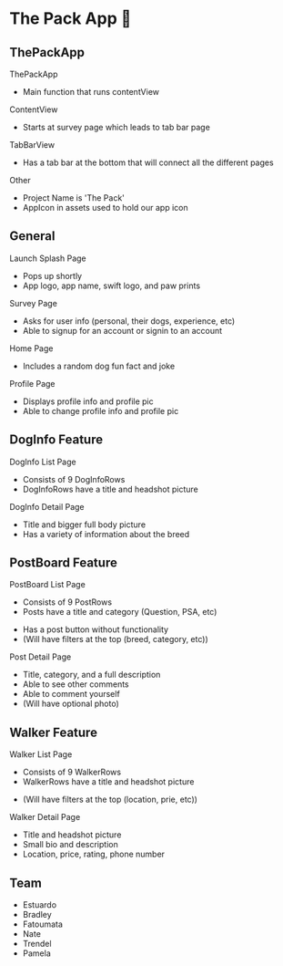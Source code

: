 # The Pack App 🐶
## ThePackApp
ThePackApp
- Main function that runs contentView

ContentView
- Starts at survey page which leads to tab bar page

TabBarView
- Has a tab bar at the bottom that will connect all the different pages

Other
- Project Name is 'The Pack'
- AppIcon in assets used to hold our app icon

## General
Launch Splash Page
- Pops up shortly
- App logo, app name, swift logo, and paw prints

Survey Page
- Asks for user info (personal, their dogs, experience, etc)
- Able to signup for an account or signin to an account
    
Home Page
- Includes a random dog fun fact and joke

Profile Page
- Displays profile info and profile pic
- Able to change profile info and profile pic

## DogInfo Feature
DogInfo List Page
- Consists of 9 DogInfoRows
- DogInfoRows have a title and headshot picture

DogInfo Detail Page
- Title and bigger full body picture
- Has a variety of information about the breed

## PostBoard Feature
PostBoard List Page
- Consists of 9 PostRows
- Posts have a title and category (Question, PSA, etc)
* Has a post button without functionality
* (Will have filters at the top (breed, category, etc))

Post Detail Page
* Title, category, and a full description
* Able to see other comments
* Able to comment yourself
* (Will have optional photo)

## Walker Feature
Walker List Page
- Consists of 9 WalkerRows
- WalkerRows have a title and headshot picture
* (Will have filters at the top (location, prie, etc))

Walker Detail Page
- Title and headshot picture
- Small bio and description
- Location, price, rating, phone number

## Team
- Estuardo
- Bradley
- Fatoumata
- Nate
- Trendel
- Pamela
